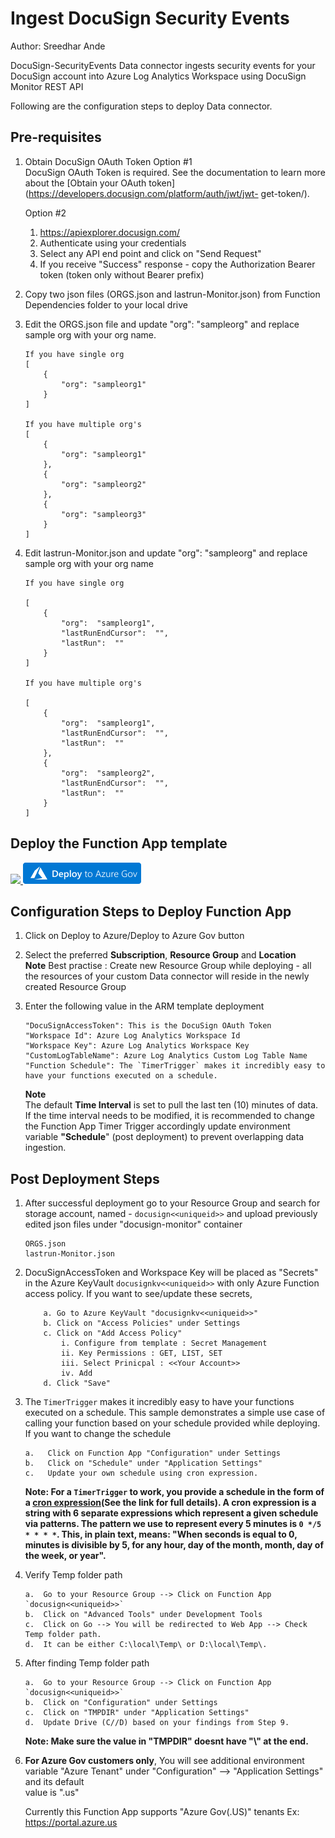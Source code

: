 # Ingest DocuSign Security Events
Author: Sreedhar Ande

DocuSign-SecurityEvents Data connector ingests security events for your DocuSign account into Azure Log Analytics Workspace using DocuSign Monitor REST API

Following are the configuration steps to deploy Data connector.

## **Pre-requisites**
1. Obtain DocuSign OAuth Token
   Option #1  
   DocuSign OAuth Token is required. See the documentation to learn more about the [Obtain your OAuth token](https://developers.docusign.com/platform/auth/jwt/jwt- 
   get-token/).
 

   Option #2
   1. https://apiexplorer.docusign.com/
   2. Authenticate using your credentials
   3. Select any API end point and click on "Send Request" 
   4. If you receive "Success" response - copy the Authorization Bearer token (token only without Bearer prefix)  

2. Copy two json files (ORGS.json and lastrun-Monitor.json) from Function Dependencies folder to your local drive
3. Edit the ORGS.json file and update "org": "sampleorg" and replace sample org with your org name. 
	```
	If you have single org
	[
		{
			"org": "sampleorg1"
		}
	]  

	If you have multiple org's
	[
		{
			"org": "sampleorg1"
		},
		{
			"org": "sampleorg2"
		},
		{
			"org": "sampleorg3"
		}
	]
	```

4. Edit lastrun-Monitor.json and update "org": "sampleorg" and replace sample org with your org name

	```
	If you have single org

	[
		{
			"org":  "sampleorg1",
			"lastRunEndCursor":  "",
			"lastRun":  ""
		}
	]  

	If you have multiple org's

	[
		{
			"org":  "sampleorg1",
			"lastRunEndCursor":  "",
			"lastRun":  ""
		},
		{
			"org":  "sampleorg2",
			"lastRunEndCursor":  "",
			"lastRun":  ""
		}
	]
	```

## Deploy the Function App template
<a href="https://portal.azure.com/#create/Microsoft.Template/uri/https%3A%2F%2Fraw.githubusercontent.com%2Fandedevsecops%2FDocuSign-SecurityEvents%2Fmain%2Fazuredeploy_dotcomtenants.json" target="_blank">
    <img src="https://aka.ms/deploytoazurebutton"/>
</a>
<a href="https://portal.azure.us/#create/Microsoft.Template/uri/https%3A%2F%2Fraw.githubusercontent.com%2Fandedevsecops%2FDocuSign-SecurityEvents%2Fmain%2Fazuredeploy_dotgovtenants.json" target="_blank">
<img src="https://raw.githubusercontent.com/Azure/azure-quickstart-templates/master/1-CONTRIBUTION-GUIDE/images/deploytoazuregov.png"/>
</a>

## Configuration Steps to Deploy Function App
1. Click on Deploy to Azure/Deploy to Azure Gov button

2. Select the preferred **Subscription**, **Resource Group** and **Location**  
   **Note** Best practise : Create new Resource Group while deploying - all the resources of your custom Data connector will reside in the newly created Resource 
   Group
3. Enter the following value in the ARM template deployment
	```
	"DocuSignAccessToken": This is the DocuSign OAuth Token
	"Workspace Id": Azure Log Analytics Workspace Id​
	"Workspace Key": Azure Log Analytics Workspace Key
	"CustomLogTableName": Azure Log Analytics Custom Log Table Name
	"Function Schedule": The `TimerTrigger` makes it incredibly easy to have your functions executed on a schedule. 
	```
	**Note**  
	The default **Time Interval** is set to pull the last ten (10) minutes of data.  
	If the time interval needs to be modified, it is recommended to change the Function App Timer Trigger accordingly update environment variable **"Schedule**" 
	(post deployment) to prevent overlapping data ingestion.  
	
## Post Deployment Steps
1. After successful deployment go to your Resource Group and search for storage account, named - `docusign<<uniqueid>>` and upload previously edited json files under "docusign-monitor" container 
	```
	ORGS.json
	lastrun-Monitor.json
	```

2. DocuSignAccessToken and Workspace Key will be placed as "Secrets" in the Azure KeyVault `docusignkv<<uniqueid>>` with only Azure Function access policy. If you want to see/update these secrets,

	```
		a. Go to Azure KeyVault "docusignkv<<uniqueid>>"
		b. Click on "Access Policies" under Settings
		c. Click on "Add Access Policy"
			i. Configure from template : Secret Management
			ii. Key Permissions : GET, LIST, SET
			iii. Select Prinicpal : <<Your Account>>
			iv. Add
		d. Click "Save"

	```

3. The `TimerTrigger` makes it incredibly easy to have your functions executed on a schedule. This sample demonstrates a simple use case of calling your function based on your schedule provided while deploying. If you want to change
   the schedule 
   ```
   a.	Click on Function App "Configuration" under Settings 
   b.	Click on "Schedule" under "Application Settings"
   c.	Update your own schedule using cron expression.
   ```
   **Note: For a `TimerTrigger` to work, you provide a schedule in the form of a [cron expression](https://en.wikipedia.org/wiki/Cron#CRON_expression)(See the link for full details). A cron expression is a string with 6 separate expressions which represent a given schedule via patterns. The pattern we use to represent every 5 minutes is `0 */5 * * * *`. This, in plain text, means: "When seconds is equal to 0, minutes is divisible by 5, for any hour, day of the month, month, day of the week, or year".**

4. Verify Temp folder path
	 ```
	a.	Go to your Resource Group --> Click on Function App `docusign<<uniqueid>>`
	b.	Click on "Advanced Tools" under Development Tools 
	c.	Click on Go --> You will be redirected to Web App --> Check Temp folder path. 
	d.	It can be either C:\local\Temp\ or D:\local\Temp\.
	 ```
5. After finding Temp folder path
	```
	a.	Go to your Resource Group --> Click on Function App `docusign<<uniqueid>>`
	b.	Click on "Configuration" under Settings
	c.	Click on "TMPDIR" under "Application Settings"
	d.	Update Drive (C//D) based on your findings from Step 9.
	```
	**Note: Make sure the value in "TMPDIR" doesnt have "\\" at the end.**

6. **For Azure Gov customers only**, You will see additional environment variable "Azure Tenant" under "Configuration" --> "Application Settings" and its default    
   value is ".us"
   
   Currently this Function App supports "Azure Gov(.US)" tenants
   Ex: https://portal.azure.us
